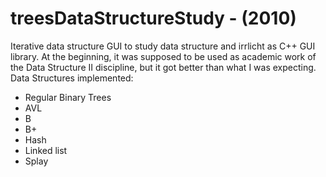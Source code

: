 # treesDataStructureStudy - (2010)

Iterative data structure GUI to study data structure and irrlicht as C++ GUI library.
At the beginning, it was supposed to be used as academic work of the Data Structure II discipline, but it got better than what I was expecting.
Data Structures implemented:
- Regular Binary Trees
- AVL
- B
- B+
- Hash
- Linked list
- Splay
